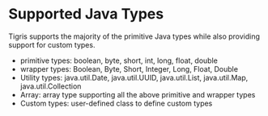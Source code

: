 # Supported Java Types

Tigris supports the majority of the primitive Java types while also providing
support for custom types.

- primitive types: boolean, byte, short, int, long, float, double
- wrapper types: Boolean, Byte, Short, Integer, Long, Float, Double
- Utility types: java.util.Date, java.util.UUID, java.util.List, java.util.Map, java.util.Collection
- Array: array type supporting all the above primitive and wrapper types
- Custom types: user-defined class to define custom types

